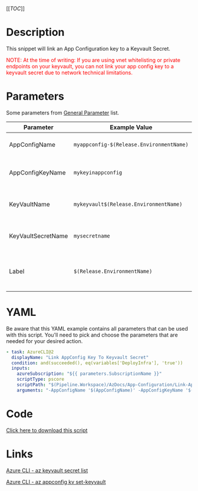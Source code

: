 [[_TOC_]]

# Description

This snippet will link an App Configuration key to a Keyvault Secret.

<font color="red">NOTE: At the time of writing: If you are using vnet whitelisting or private endpoints on your keyvault, you can not link your app config key to a keyvault secret due to network technical limitations.</font>

# Parameters

Some parameters from [General Parameter](/Azure/AzDocs-v1/Scripts) list.

| Parameter          | Example Value                            | Description                                                                                |
| ------------------ | ---------------------------------------- | ------------------------------------------------------------------------------------------ |
| AppConfigName      | `myappconfig-$(Release.EnvironmentName)` | This is the app configuration name to use.                                                 |
| AppConfigKeyName   | `mykeyinappconfig`                       | The name of the key you want to use in App Configuration.                                  |
| KeyVaultName       | `mykeyvault$(Release.EnvironmentName)`   | The name of the keyvault where your secret resides in.                                     |
| KeyVaultSecretName | `mysecretname`                           | The name of the secret which you want to reference to.                                     |
| Label              | `$(Release.EnvironmentName)`             | The label to add to this key. Generally this will be the environmentname, null or Default. |

# YAML

Be aware that this YAML example contains all parameters that can be used with this script. You'll need to pick and choose the parameters that are needed for your desired action.

```yaml
- task: AzureCLI@2
  displayName: "Link AppConfig Key To Keyvault Secret"
  condition: and(succeeded(), eq(variables['DeployInfra'], 'true'))
  inputs:
    azureSubscription: "${{ parameters.SubscriptionName }}"
    scriptType: pscore
    scriptPath: "$(Pipeline.Workspace)/AzDocs/App-Configuration/Link-AppConfig-Key-To-Keyvault-Secret.ps1"
    arguments: "-AppConfigName '$(AppConfigName)' -AppConfigKeyName '$(AppConfigKeyName)' -KeyVaultName '$(KeyVaultName)' -KeyVaultSecretName '$(KeyVaultSecretName)' -Label '$(Label)'"
```

# Code

[Click here to download this script](../../../../../src/App-Configuration/Link-AppConfig-Key-To-Keyvault-Secret.ps1)

# Links

[Azure CLI - az keyvault secret list](https://docs.microsoft.com/en-us/cli/azure/keyvault/secret?view=azure-cli-latest#az_keyvault_secret_list)

[Azure CLI - az appconfig kv set-keyvault](https://docs.microsoft.com/en-us/cli/azure/appconfig/kv?view=azure-cli-latest#az_appconfig_kv_set_keyvault)
